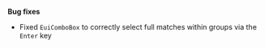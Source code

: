 **Bug fixes**

- Fixed `EuiComboBox` to correctly select full matches within groups via the `Enter` key
